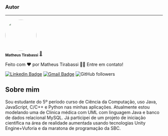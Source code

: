 ### Autor
---


 <img style="border-radius: 50%;" src="https://avatars.githubusercontent.com/u/64479165" width="100px;" alt=""/>
 <br />
 <sub><b>Matheus Tirabassi</b></sub></a> <a href="https://www.linkedin.com/in/matheus-henrique-tirabassi-466022201/" title="linkedin">🚀</a>


Feito com ❤️ por Matheus Tirabassi 👋🏽 Entre em contato!

[![Linkedin Badge](https://img.shields.io/badge/-matheus-blue?style=flat-square&logo=Linkedin&logoColor=white&link=https://www.linkedin.com/in/matheus-henrique-tirabassi-466022201/)](https://www.linkedin.com/in/matheus-henrique-tirabassi-466022201/) 
[![Gmail Badge](https://img.shields.io/badge/tirabassi.matheus@aluno.ifsp.edu.br-c14438?style=flat-square&logo=Gmail&logoColor=white&link=mailto:tirabassi.matheus@aluno.ifsp.edu.br)](mailto:tirabassi.matheus@aluno.ifsp.edu.br)
<img alt="GitHub followers" url = "https://github.com/matheustirabassi" src="https://img.shields.io/github/followers/matheustirabassi?style=social">

## Sobre mim
Sou estudante do 5º período curso de Ciência da Computação, uso Java, JavaScript, C/C++ e Python nas minhas aplicações. Atualmente estou modelando uma de Clinica médica com UML com linguagem Java e banco de dados relacional MySQL. Já participei de um projeto de iniciação científica na área de realidade aumentada usando tecnologias Unity Engine+Vuforia e da maratona de programação da SBC. 

<!--
**matheustirabassi/matheustirabassi** is a ✨ _special_ ✨ repository because its `README.md` (this file) appears on your GitHub profile.

Here are some ideas to get you started:

- 🔭 I’m currently working on ...
- 🌱 I’m currently learning ...
- 👯 I’m looking to collaborate on ...
- 🤔 I’m looking for help with ...
- 💬 Ask me about ...
- 📫 How to reach me: ...
- 😄 Pronouns: ...
- ⚡ Fun fact: ...
-->
